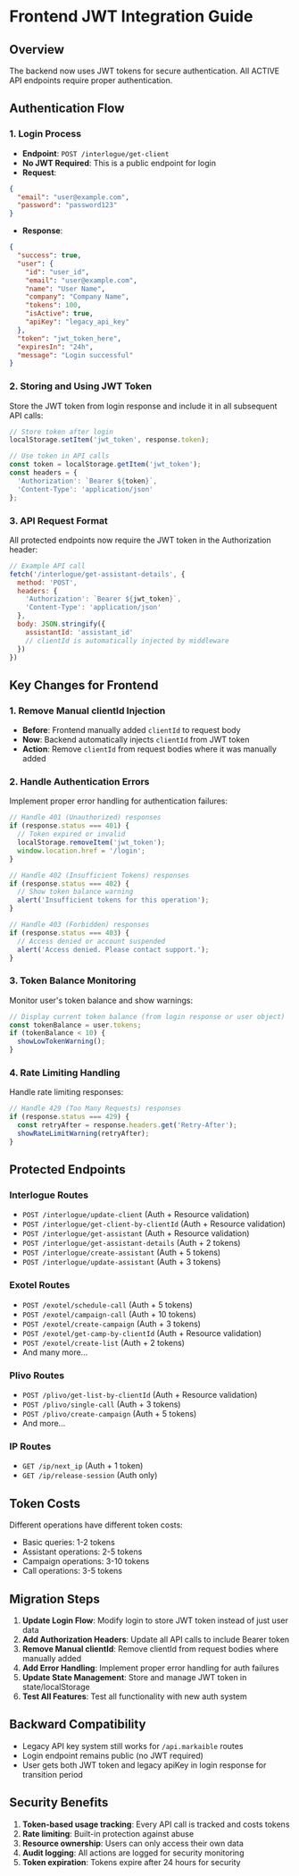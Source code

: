 # Frontend JWT Integration Guide

## Overview
The backend now uses JWT tokens for secure authentication. All ACTIVE API endpoints require proper authentication.

## Authentication Flow

### 1. Login Process
- **Endpoint**: `POST /interlogue/get-client` 
- **No JWT Required**: This is a public endpoint for login
- **Request**: 
```json
{
  "email": "user@example.com",
  "password": "password123"
}
```
- **Response**:
```json
{
  "success": true,
  "user": {
    "id": "user_id",
    "email": "user@example.com", 
    "name": "User Name",
    "company": "Company Name",
    "tokens": 100,
    "isActive": true,
    "apiKey": "legacy_api_key"
  },
  "token": "jwt_token_here",
  "expiresIn": "24h",
  "message": "Login successful"
}
```

### 2. Storing and Using JWT Token
Store the JWT token from login response and include it in all subsequent API calls:

```javascript
// Store token after login
localStorage.setItem('jwt_token', response.token);

// Use token in API calls
const token = localStorage.getItem('jwt_token');
const headers = {
  'Authorization': `Bearer ${token}`,
  'Content-Type': 'application/json'
};
```

### 3. API Request Format
All protected endpoints now require the JWT token in the Authorization header:

```javascript
// Example API call
fetch('/interlogue/get-assistant-details', {
  method: 'POST',
  headers: {
    'Authorization': `Bearer ${jwt_token}`,
    'Content-Type': 'application/json'
  },
  body: JSON.stringify({
    assistantId: 'assistant_id'
    // clientId is automatically injected by middleware
  })
})
```

## Key Changes for Frontend

### 1. Remove Manual clientId Injection
- **Before**: Frontend manually added `clientId` to request body
- **Now**: Backend automatically injects `clientId` from JWT token
- **Action**: Remove `clientId` from request bodies where it was manually added

### 2. Handle Authentication Errors
Implement proper error handling for authentication failures:

```javascript
// Handle 401 (Unauthorized) responses
if (response.status === 401) {
  // Token expired or invalid
  localStorage.removeItem('jwt_token');
  window.location.href = '/login';
}

// Handle 402 (Insufficient Tokens) responses  
if (response.status === 402) {
  // Show token balance warning
  alert('Insufficient tokens for this operation');
}

// Handle 403 (Forbidden) responses
if (response.status === 403) {
  // Access denied or account suspended
  alert('Access denied. Please contact support.');
}
```

### 3. Token Balance Monitoring
Monitor user's token balance and show warnings:

```javascript
// Display current token balance (from login response or user object)
const tokenBalance = user.tokens;
if (tokenBalance < 10) {
  showLowTokenWarning();
}
```

### 4. Rate Limiting Handling
Handle rate limiting responses:

```javascript
// Handle 429 (Too Many Requests) responses
if (response.status === 429) {
  const retryAfter = response.headers.get('Retry-After');
  showRateLimitWarning(retryAfter);
}
```

## Protected Endpoints

### Interlogue Routes
- `POST /interlogue/update-client` (Auth + Resource validation)
- `POST /interlogue/get-client-by-clientId` (Auth + Resource validation) 
- `POST /interlogue/get-assistant` (Auth + Resource validation)
- `POST /interlogue/get-assistant-details` (Auth + 2 tokens)
- `POST /interlogue/create-assistant` (Auth + 5 tokens)
- `POST /interlogue/update-assistant` (Auth + 3 tokens)

### Exotel Routes  
- `POST /exotel/schedule-call` (Auth + 5 tokens)
- `POST /exotel/campaign-call` (Auth + 10 tokens)
- `POST /exotel/create-campaign` (Auth + 3 tokens)
- `POST /exotel/get-camp-by-clientId` (Auth + Resource validation)
- `POST /exotel/create-list` (Auth + 2 tokens)
- And many more...

### Plivo Routes
- `POST /plivo/get-list-by-clientId` (Auth + Resource validation)
- `POST /plivo/single-call` (Auth + 3 tokens)
- `POST /plivo/create-campaign` (Auth + 5 tokens)
- And more...

### IP Routes
- `GET /ip/next_ip` (Auth + 1 token)
- `GET /ip/release-session` (Auth only)

## Token Costs
Different operations have different token costs:
- Basic queries: 1-2 tokens
- Assistant operations: 2-5 tokens  
- Campaign operations: 3-10 tokens
- Call operations: 3-5 tokens

## Migration Steps

1. **Update Login Flow**: Modify login to store JWT token instead of just user data
2. **Add Authorization Headers**: Update all API calls to include Bearer token
3. **Remove Manual clientId**: Remove clientId from request bodies where manually added
4. **Add Error Handling**: Implement proper error handling for auth failures
5. **Update State Management**: Store and manage JWT token in state/localStorage
6. **Test All Features**: Test all functionality with new auth system

## Backward Compatibility

- Legacy API key system still works for `/api.markaible` routes
- Login endpoint remains public (no JWT required)
- User gets both JWT token and legacy apiKey in login response for transition period

## Security Benefits

1. **Token-based usage tracking**: Every API call is tracked and costs tokens
2. **Rate limiting**: Built-in protection against abuse
3. **Resource ownership**: Users can only access their own data
4. **Audit logging**: All actions are logged for security monitoring
5. **Token expiration**: Tokens expire after 24 hours for security